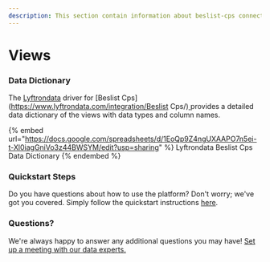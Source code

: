 ```yaml
---
description: This section contain information about beslist-cps connector views information
---
```


# Views

### Data Dictionary

The [Lyftrondata](https://www.lyftrondata.com/) driver for [Beslist Cps](https://www.lyftrondata.com/integration/Beslist Cps/)[ ](https://www.lyftrondata.com/integration/beslist-cps/)provides a detailed data dictionary of the views with data types and column names.

{% embed url="https://docs.google.com/spreadsheets/d/1EoQp9Z4ngUXAAPO7n5ei-t-Xl0iagGniVo3z44BWSYM/edit?usp=sharing" %}
Lyftrondata Beslist Cps Data Dictionary
{% endembed %}

### Quickstart Steps

Do you have questions about how to use the platform? Don't worry; we've got you covered. Simply follow the quickstart instructions [here](../../../../quickstart-steps.md).

### Questions? <a href="#questions" id="questions"></a>

We're always happy to answer any additional questions you may have! [Set up a meeting with our data experts.](https://www.lyftrondata.com/book-a-meeting/)


